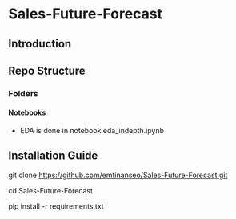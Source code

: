 # Sales-Future-Forecast

## Introduction



## Repo Structure
### Folders
#### Notebooks
* EDA is done in notebook eda_indepth.ipynb


## Installation Guide
git clone https://github.com/emtinanseo/Sales-Future-Forecast.git

cd Sales-Future-Forecast

pip install -r requirements.txt
